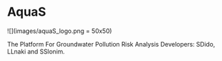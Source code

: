 # AquaS
![](images/aquaS_logo.png = 50x50)

The Platform For Groundwater Pollution Risk Analysis 
Developers: SDido, LLnaki and SSlonim.



